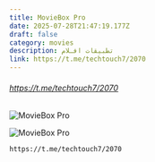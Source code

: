 ```yaml
---
title: MovieBox Pro
date: 2025-07-28T21:47:19.177Z
draft: false
category: movies
description: تطبيقات افـلام
link: https://t.me/techtouch7/2070
---
```

###### https://t.me/techtouch7/2070

![MovieBox Pro](https://t.me/techtouch7/2070)

![MovieBox Pro](/images/uploads/1000109981.png "MovieBox Pro")

```
https://t.me/techtouch7/2070
```



![]()